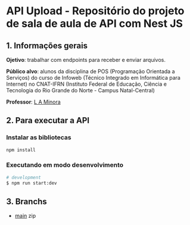 
# API Upload - Repositório do projeto de sala de aula de API com Nest JS

## 1. Informações gerais

**Ojetivo**: trabalhar com endpoints para receber e enviar arquivos.

**Público alvo**: alunos da disciplina de POS (Programação Orientada a Serviços) do curso de Infoweb (Técnico Integrado em Informática para Internet) no CNAT-IFRN (Instituto Federal de Educação, Ciência e Tecnologia do Rio Grande do Norte - Campus Natal-Central)

**Professor**: [L A Minora](https://github.com/leonardo-minora)

## 2. Para executar a API

### Instalar as bibliotecas

```bash
npm install

```

### Executando em modo desenvolvimento

```bash
# development
$ npm run start:dev

```

## 3. Branchs

- [main](https://github.com/infoweb-pos/2024-api-upload) zip
